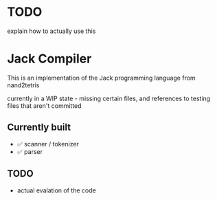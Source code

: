 # TODO

explain how to actually use this

# Jack Compiler

This is an implementation of the Jack programming language from nand2tetris

currently in a WIP state - missing certain files, and references to testing files that
aren't committed

## Currently built

- ✅ scanner / tokenizer
- ✅ parser

## TODO

- actual evalation of the code
